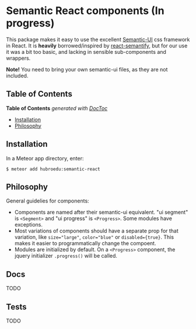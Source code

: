 


Semantic React components (In progress)
=========================

This package makes it easy to use the excellent [Semantic-UI](http://semantic-ui.com) css framework in React. It is __heavily__ borrowed/inspired by [react-semantify](https://github.com/jessy1092/react-semantify), but for our use it was a bit too basic, and lacking in sensible sub-components and wrappers.

**Note!** You need to bring your own semantic-ui files, as they are not included.


## Table of Contents

<!-- START doctoc generated TOC please keep comment here to allow auto update -->
<!-- DON'T EDIT THIS SECTION, INSTEAD RE-RUN doctoc TO UPDATE -->
**Table of Contents**  *generated with [DocToc](https://github.com/thlorenz/doctoc)*

- [Installation](#installation)
- [Philosophy](#philosophy)

<!-- END doctoc generated TOC please keep comment here to allow auto update -->


## Installation

In a Meteor app directory, enter:

```
$ meteor add hubroedu:semantic-react
```

## Philosophy

General guidelies for components:

* Components are named after their semantic-ui equivalent. "ui segment" is `<Segment>` and "ui progress" is `<Progress>`. Some modules have exceptions.
* Most variations of components should have a separate prop for that variation, like `size="large"`, `color="blue"` or `disabled={true}`. This makes it easier to programmatically change the compoent.
* Modules are initialized by default. On a `<Progress>` component, the jquery initializer `.progress()` will be called.


## Docs

TODO

## Tests

TODO